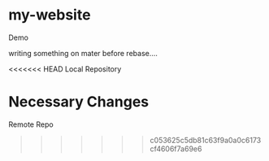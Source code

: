 # my-website
Demo

writing something on mater before rebase....

<<<<<<< HEAD
Local Repository

Necessary Changes
=======
Remote Repo 

>>>>>>> c053625c5db81c63f9a0a0c6173cf4606f7a69e6
